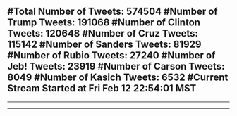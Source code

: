 #Total Number of Tweets: 574504 
#Number of Trump Tweets: 191068
#Number of Clinton Tweets: 120648
#Number of Cruz Tweets: 115142
#Number of Sanders Tweets: 81929
#Number of Rubio Tweets: 27240
#Number of Jeb! Tweets: 23919
#Number of Carson Tweets: 8049
#Number of Kasich Tweets: 6532
#Current Stream Started at Fri Feb 12 22:54:01 MST
---
---
---
